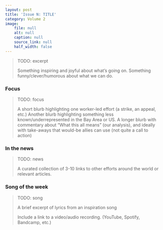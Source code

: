 ```yaml
---
layout: post
title: 'Issue N: TITLE'
category: Volume 2
image:
    file: null
    alt: null
    caption: null
    source_link: null
    half_width: false
---
```


> TODO: excerpt
>
> Something inspiring and joyful about what’s going on.
> Something funny/clever/humorous about what we can do.

<!--excerpt-->

### Focus

> TODO: focus
>
> A short blurb highlighting one worker-led effort (a strike, an appeal, etc.)
> Another blurb highlighting something less known/underrepresented in the Bay Area or US.
> A longer blurb with commentary about “What this all means” (our analysis),
> and ideally with take-aways that would-be allies can use (not quite a call to action)

### In the news

> TODO: news
>
> A curated collection of 3-10 links to other efforts around the world or relevant articles.

### Song of the week

> TODO: song
>
> A brief excerpt of lyrics from an inspiration song
>
> Include a link to a video/audio recording. (YouTube, Spotify, Bandcamp, etc.)
